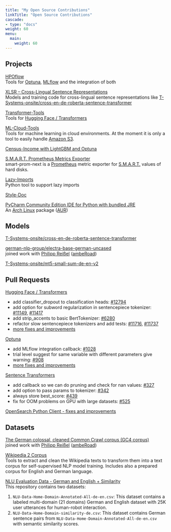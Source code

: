 ```yaml
---
title: "My Open Source Contributions"
linkTitle: "Open Source Contributions"
cascade:
- type: "docs"
weight: 60
menu:
  main:
    weight: 60
---
```


## Projects

[HPOflow](https://github.com/telekom/HPOflow)<br/>
Tools for [Optuna](https://optuna.readthedocs.io/),
[MLflow](https://www.mlflow.org/docs/latest/index.html) and
the integration of both

[XLSR – Cross-Lingual Sentence Representations](https://github.com/German-NLP-Group/xlsr)<br/>
Models and training code for cross-lingual sentence representations like
[T-Systems-onsite/cross-en-de-roberta-sentence-transformer](https://huggingface.co/T-Systems-onsite/cross-en-de-roberta-sentence-transformer)

[Transformer-Tools](https://github.com/telekom/transformer-tools)<br/>
Tools for [Hugging Face / Transformers](https://github.com/huggingface/transformers)

[ML-Cloud-Tools](https://github.com/telekom/ml-cloud-tools)<br/>
Tools for machine learning in cloud environments.
At the moment it is only a tool to easily handle [Amazon S3](https://aws.amazon.com/s3/).

[Census-Income with LightGBM and Optuna](https://github.com/telekom/census-income-lightgbm)

[S.M.A.R.T. Prometheus Metrics Exporter](https://github.com/PhilipMay/smart-prom-next)<br/>
smart-prom-next is a [Prometheus](https://prometheus.io/docs/introduction/overview/) metric exporter for
[S.M.A.R.T.](https://en.wikipedia.org/wiki/S.M.A.R.T.) values of hard disks.

[Lazy-Imports](https://github.com/telekom/lazy-imports)<br/>
Python tool to support lazy imports

[Style-Doc](https://github.com/telekom/style-doc)

[PyCharm Community Edition IDE for Python with bundled JRE](https://aur.archlinux.org/packages/pycharm-community-jre)<br/>
An [Arch Linux](https://archlinux.org/) package ([AUR](https://wiki.archlinux.org/title/Arch_User_Repository))

## Models

[T-Systems-onsite/cross-en-de-roberta-sentence-transformer](https://huggingface.co/T-Systems-onsite/cross-en-de-roberta-sentence-transformer)

[german-nlp-group/electra-base-german-uncased](https://huggingface.co/german-nlp-group/electra-base-german-uncased)<br/>
joined work with [Philipp Reißel](https://twitter.com/phil_ipp_)
([ambeRoad](https://amberoad.de/))

[T-Systems-onsite/mt5-small-sum-de-en-v2](https://huggingface.co/T-Systems-onsite/mt5-small-sum-de-en-v2)

## Pull Requests

[Hugging Face / Transformers](https://github.com/huggingface/transformers)
- add classifier_dropout to classification heads: [#12794](https://github.com/huggingface/transformers/pull/12794)
- add option for subword regularization in sentencepiece tokenizer: [#11149](https://github.com/huggingface/transformers/pull/11149),
[#11417](https://github.com/huggingface/transformers/pull/11417)
- add strip_accents to basic BertTokenizer: [#6280](https://github.com/huggingface/transformers/pull/6280)
- refactor slow sentencepiece tokenizers and add tests: [#11716](https://github.com/huggingface/transformers/pull/11716),
[#11737](https://github.com/huggingface/transformers/pull/11737)
- [more fixes and improvements](https://github.com/huggingface/transformers/pulls?q=is%3Apr+author%3APhilipMay)

[Optuna](https://github.com/optuna/optuna)
- add MLflow integration callback: [#1028](https://github.com/optuna/optuna/pull/1028)
- trial level suggest for same variable with different parameters give warning: [#908](https://github.com/optuna/optuna/pull/908)
- [more fixes and improvements](https://github.com/optuna/optuna/pulls?q=is%3Apr+author%3APhilipMay)

[Sentence Transformers](https://github.com/UKPLab/sentence-transformers)
- add callback so we can do pruning and check for nan values: [#327](https://github.com/UKPLab/sentence-transformers/pull/327)
- add option to pass params to tokenizer: [#342](https://github.com/UKPLab/sentence-transformers/pull/342)
- always store best_score: [#439](https://github.com/UKPLab/sentence-transformers/pull/439)
- fix for OOM problems on GPU with large datasets: [#525](https://github.com/UKPLab/sentence-transformers/pull/525)

[OpenSearch Python Client - fixes and improvements](https://github.com/opensearch-project/opensearch-py/pulls?q=is%3Apr+author%3APhilipMay)

## Datasets

[The German colossal, cleaned Common Crawl corpus (GC4 corpus)](https://german-nlp-group.github.io/projects/gc4-corpus.html)<br/>
joined work with [Philipp Reißel](https://twitter.com/phil_ipp_)
([ambeRoad](https://amberoad.de/))

[Wikipedia 2 Corpus](https://github.com/GermanT5/wikipedia2corpus)<br/>
Tools to extract and clean the Wikipedia texts to transform them into a text corpus for self-supervised NLP model training.
Includes also a prepared corpus for English and German language.

[NLU Evaluation Data - German and English + Similarity](https://github.com/t-systems-on-site-services-gmbh/NLU-Evaluation-Data-de-en)<br/>
This repository contains two datasets:
1. `NLU-Data-Home-Domain-Annotated-All-de-en.csv`: This dataset contains a labeled multi-domain (21 domains) German and English dataset with 25K user utterances for human-robot interaction.
2. `NLU-Data-Home-Domain-similarity-de.csv`: This dataset contains German sentence pairs from `NLU-Data-Home-Domain-Annotated-All-de-en.csv` with semantic similarity scores.
